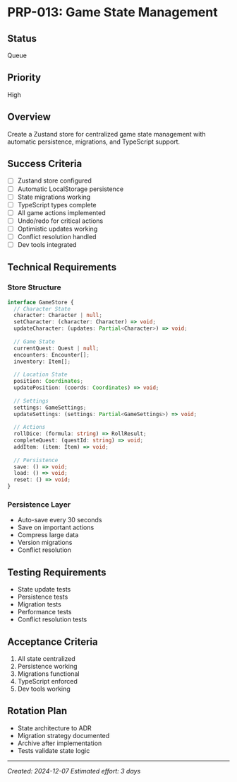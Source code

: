 # PRP-013: Game State Management

## Status
Queue

## Priority
High

## Overview
Create a Zustand store for centralized game state management with automatic persistence, migrations, and TypeScript support.

## Success Criteria
- [ ] Zustand store configured
- [ ] Automatic LocalStorage persistence
- [ ] State migrations working
- [ ] TypeScript types complete
- [ ] All game actions implemented
- [ ] Undo/redo for critical actions
- [ ] Optimistic updates working
- [ ] Conflict resolution handled
- [ ] Dev tools integrated

## Technical Requirements

### Store Structure
```typescript
interface GameStore {
  // Character State
  character: Character | null;
  setCharacter: (character: Character) => void;
  updateCharacter: (updates: Partial<Character>) => void;
  
  // Game State
  currentQuest: Quest | null;
  encounters: Encounter[];
  inventory: Item[];
  
  // Location State
  position: Coordinates;
  updatePosition: (coords: Coordinates) => void;
  
  // Settings
  settings: GameSettings;
  updateSettings: (settings: Partial<GameSettings>) => void;
  
  // Actions
  rollDice: (formula: string) => RollResult;
  completeQuest: (questId: string) => void;
  addItem: (item: Item) => void;
  
  // Persistence
  save: () => void;
  load: () => void;
  reset: () => void;
}
```

### Persistence Layer
- Auto-save every 30 seconds
- Save on important actions
- Compress large data
- Version migrations
- Conflict resolution

## Testing Requirements
- State update tests
- Persistence tests
- Migration tests
- Performance tests
- Conflict resolution tests

## Acceptance Criteria
1. All state centralized
2. Persistence working
3. Migrations functional
4. TypeScript enforced
5. Dev tools working

## Rotation Plan
- State architecture to ADR
- Migration strategy documented
- Archive after implementation
- Tests validate state logic

---
*Created: 2024-12-07*
*Estimated effort: 3 days*